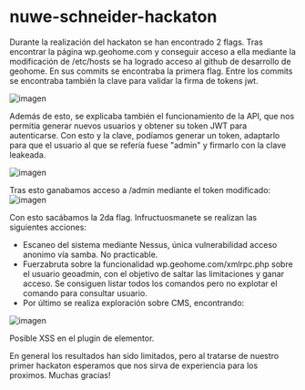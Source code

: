 # nuwe-schneider-hackaton

Durante la realización del hackaton se han encontrado 2 flags.
Tras encontrar la página wp.geohome.com y conseguir acceso a ella mediante la modificación de /etc/hosts se ha logrado acceso al github de desarrollo de geohome. En sus commits se encontraba la primera flag. Entre los commits se encontraba también la clave para validar la firma de tokens jwt.

![imagen](https://user-images.githubusercontent.com/36164157/169660163-c4ad6b7f-2434-485a-a68f-6fdb647fe142.png)

Además de esto, se explicaba también el funcionamiento de la API, que nos permitia generar nuevos usuarios y obtener su token JWT para autenticarse. Con esto y la clave, podíamos generar un token, adaptarlo para que el usuario al que se refería fuese "admin" y firmarlo con la clave leakeada.

![imagen](https://user-images.githubusercontent.com/36164157/169660348-61febf4f-4563-40ba-a3f9-b1c9c722e3fd.png)


Tras esto ganabamos acceso a /admin mediante el token modificado:
![imagen](https://user-images.githubusercontent.com/36164157/169660329-9c560516-aa2c-4025-85a5-a6db8492075b.png)

Con esto sacábamos la 2da flag.
Infructuosmanete se realizan las siguientes acciones:
- Escaneo del sistema mediante Nessus, única vulnerabilidad acceso anonimo vía samba. No practicable.
- Fuerzabruta sobre la funcionalidad wp.geohome.com/xmlrpc.php sobre el usuario geoadmin, con el objetivo de saltar las limitaciones y ganar acceso. Se consiguen listar todos los comandos pero no explotar el comando para consultar usuario.
- Por último se realiza exploración sobre CMS, encontrando:

![imagen](https://user-images.githubusercontent.com/36164157/169660028-eee76135-74e5-4417-b53e-033bc5a417db.png)

Posible XSS en el plugin de elementor.

En general los resultados han sido limitados, pero al tratarse de nuestro primer hackaton esperamos que nos sirva de experiencia para los proximos. Muchas gracias!

